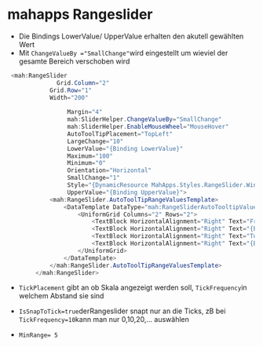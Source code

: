 # mahapps Rangeslider

- Die Bindings LowerValue/ UpperValue erhalten den akutell gewählten Wert
- Mit `ChangeValueBy ="SmallChange"`wird eingestellt um wieviel der gesamte Bereich verschoben wird

  

```c#
 <mah:RangeSlider 
              Grid.Column="2"
            Grid.Row="1"
            Width="200"
           
                 Margin="4"
                 mah:SliderHelper.ChangeValueBy="SmallChange"
                 mah:SliderHelper.EnableMouseWheel="MouseHover"
                 AutoToolTipPlacement="TopLeft"
                 LargeChange="10"
                 LowerValue="{Binding LowerValue}"
                 Maximum="100"
                 Minimum="0"
                 Orientation="Horizontal"
                 SmallChange="1"
                 Style="{DynamicResource MahApps.Styles.RangeSlider.Win10}"
                 UpperValue="{Binding UpperValue}">
            <mah:RangeSlider.AutoToolTipRangeValuesTemplate>
                <DataTemplate DataType="mah:RangeSliderAutoTooltipValues">
                    <UniformGrid Columns="2" Rows="2">
                        <TextBlock HorizontalAlignment="Right" Text="From:" />
                        <TextBlock HorizontalAlignment="Right" Text="{Binding LowerValue, StringFormat='{}{0:N2}'}" />
                        <TextBlock HorizontalAlignment="Right" Text="To:" />
                        <TextBlock HorizontalAlignment="Right" Text="{Binding UpperValue, StringFormat='{}{0:N2}'}" />
                    </UniformGrid>
                </DataTemplate>
            </mah:RangeSlider.AutoToolTipRangeValuesTemplate>
        </mah:RangeSlider>
```

- `TickPlacement` gibt an ob Skala angezeigt werden soll, `TickFrequency`in welchem Abstand sie sind

- `IsSnapToTick=true`derRangeslider snapt nur an die Ticks, zB bei `TickFrequency=10`kann man nur 0,10,20,... auswählen

- `MinRange= 5`